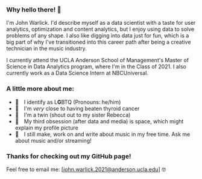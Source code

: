 ### Why hello there! 👋

I'm John Warlick. I'd describe myself as a data scientist with a taste for user analytics, optimization and content analytics, but I enjoy using data to solve problems of any shape. I also like digging into data just for fun, which is a big part of why I've transitioned into this career path after being a creative technician in the music industry.

I currently attend the UCLA Anderson School of Management's Master of Science in Data Analytics program, where I'm in the Class of 2021. I also currently work as a Data Science Intern at NBCUniversal.

### A little more about me:
- 👬 I identify as L**G**BTQ (Pronouns: he/him) 
- 🏥 I'm _very_ close to having beaten thyroid cancer
- 👯 I'm a twin (shout out to my sister Rebecca)
- 🚀 My third obsession (after data and media) is space, which might explain my profile picture
- 🎼 I still make, work on and write about music in my free time. Ask me about music and/or streaming!

### Thanks for checking out my GitHub page!
Feel free to email me: [john.warlick.2021@anderson.ucla.edu] 🤓
